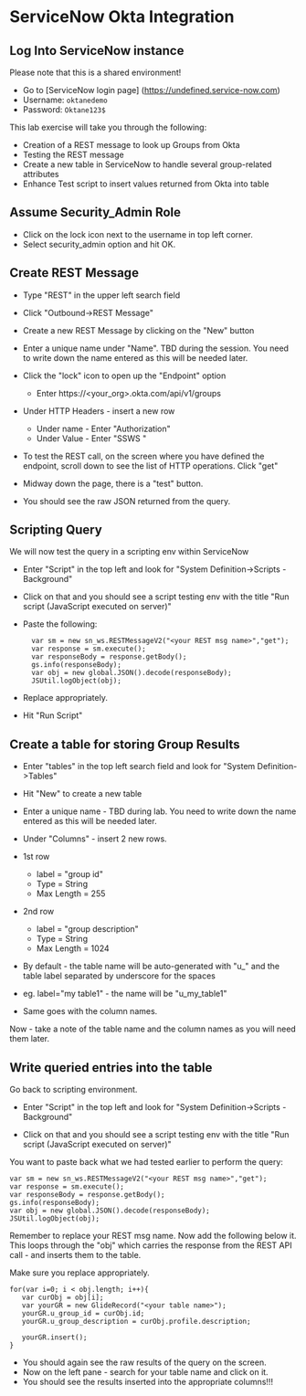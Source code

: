 # ServiceNow Okta Integration

## Log Into ServiceNow instance

Please note that this is a shared environment!

- Go to [ServiceNow login page] (https://undefined.service-now.com)
- Username: `oktanedemo`
- Password: `Oktane123$`

This lab exercise will take you through the following:

- Creation of a REST message to look up Groups from Okta
- Testing the REST message
- Create a new table in ServiceNow to handle several group-related attributes
- Enhance Test script to insert values returned from Okta into table

## Assume Security_Admin Role

- Click on the lock icon next to the username in top left corner.
- Select security_admin option and hit OK.

## Create REST Message

- Type "REST" in the upper left search field
- Click "Outbound->REST Message"
- Create a new REST Message by clicking on the "New" button
- Enter a unique name under "Name".  TBD during the session.  You need to write down the name entered as this will be needed later.
- Click the "lock" icon to open up the "Endpoint" option
	- Enter https://<your_org>.okta.com/api/v1/groups
- Under HTTP Headers - insert a new row
	- Under name - Enter "Authorization"
	- Under Value - Enter "SSWS <your org key>"

- To test the REST call, on the screen where you have defined the endpoint, scroll down to see the list of HTTP operations.  Click "get"
- Midway down the page, there is a "test" button.
- You should see the raw JSON returned from the query.

## Scripting Query

We will now test the query in a scripting env within ServiceNow

- Enter "Script" in the top left and look for "System Definition->Scripts - Background"
- Click on that and you should see a script testing env with the title "Run script (JavaScript executed on server)"
- Paste the following:

        var sm = new sn_ws.RESTMessageV2("<your REST msg name>","get");
        var response = sm.execute();
        var responseBody = response.getBody();
        gs.info(responseBody);
        var obj = new global.JSON().decode(responseBody);
        JSUtil.logObject(obj);

- Replace <your REST msg name> appropriately.
- Hit "Run Script"

## Create a table for storing Group Results

- Enter "tables" in the top left search field and look for "System Definition->Tables"
- Hit "New" to create a new table
- Enter a unique name - TBD during lab.  You need to write down the name entered as this will be needed later.
- Under "Columns" - insert 2 new rows.
- 1st row
	- label = "group id"
	- Type = String
	- Max Length = 255
- 2nd row
	- label = "group description"
	- Type = String
	- Max Length = 1024

- By default - the table name will be auto-generated with "u_" and the table label separated by underscore for the spaces
- eg. label="my table1" - the name will be "u_my_table1"
- Same goes with the column names.

Now - take a note of the table name and the column names as you will need them later.

## Write queried entries into the table

Go back to scripting environment.

- Enter "Script" in the top left and look for "System Definition->Scripts - Background"

- Click on that and you should see a script testing env with the title "Run script (JavaScript executed on server)"

You want to paste back what we had tested earlier to perform the query:

    var sm = new sn_ws.RESTMessageV2("<your REST msg name>","get");
    var response = sm.execute();
    var responseBody = response.getBody();
    gs.info(responseBody);
    var obj = new global.JSON().decode(responseBody);
    JSUtil.logObject(obj);
    
Remember to replace your REST msg name.  Now add the following below it.  This loops through the "obj" which carries the response from the REST API call - and inserts them to the table.  

Make sure you replace <your table name> appropriately.
    
    for(var i=0; i < obj.length; i++){
       var curObj = obj[i];
       var yourGR = new GlideRecord("<your table name>");
       yourGR.u_group_id = curObj.id;
       yourGR.u_group_description = curObj.profile.description;

       yourGR.insert();
    }
    
- You should again see the raw results of the query on the screen.
- Now on the left pane - search for your table name and click on it.
- You should see the results inserted into the appropriate columns!!!


